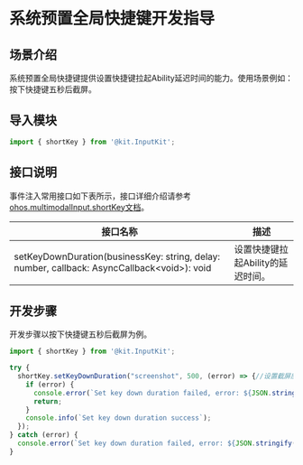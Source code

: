 # 系统预置全局快捷键开发指导

## 场景介绍

系统预置全局快捷键提供设置快捷键拉起Ability延迟时间的能力。使用场景例如：按下快捷键五秒后截屏。

## 导入模块

```js
import { shortKey } from '@kit.InputKit';
```

## 接口说明

事件注入常用接口如下表所示，接口详细介绍请参考[ohos.multimodalInput.shortKey文档](../../reference/apis-input-kit/js-apis-shortKey-sys.md)。

| 接口名称  | 描述 |
| ------------------------------------------------------------ | -------------------------- |
| setKeyDownDuration(businessKey: string, delay: number, callback: AsyncCallback&lt;void&gt;): void |设置快捷键拉起Ability的延迟时间。 |

## 开发步骤

开发步骤以按下快捷键五秒后截屏为例。

```js
import { shortKey } from '@kit.InputKit';

try {
  shortKey.setKeyDownDuration("screenshot", 500, (error) => {//设置截屏应用screenshot延迟时间为5秒（500毫秒）
    if (error) {
      console.error(`Set key down duration failed, error: ${JSON.stringify(error, [`code`, `message`])}`);
      return;
    }
    console.info(`Set key down duration success`);
  });
} catch (error) {
  console.error(`Set key down duration failed, error: ${JSON.stringify(error, [`code`, `message`])}`);
}
```


